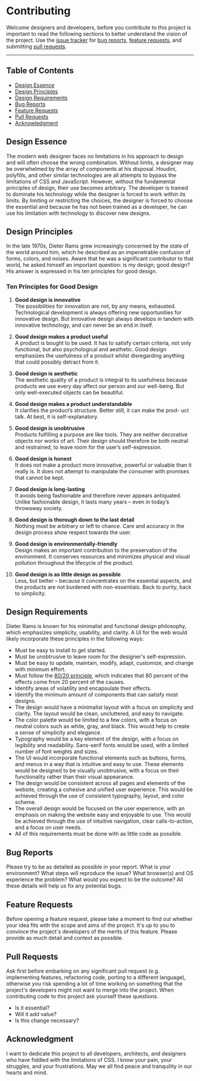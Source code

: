 # Contributing

Welcome designers and developers, before you contribute to this project is important to read the
following sections to better understand the vision of the project. Use the [issue tracker](https://github.com/jacobxperez/rams/issues) for
[bug reports](#bug-reports), [feature requests](#feature-requests), and submitting [pull requests](#pull-requests).

---

## Table of Contents

* [Design Essence](#design-essence)
* [Design Principles](#design-principles)
* [Design Requirements](#design-requirements)
* [Bug Reports](#bug-reports)
* [Feature Requests](#feature-requests)
* [Pull Requests](#pull-requests)
* [Acknowledgment](#acknowledgment)

## Design Essence

The modern web designer faces no limitations in his approach to design and will
often choose the wrong combination. Without limits, a designer may be overwhelmed
by the array of components at his disposal. Houdini, polyfills, and other similar
technologies are all attempts to bypass the limitations of CSS and JavaScript.
However, without the fundamental principles of design, their use becomes
arbitrary. The developer is trained to dominate his technology while the designer
is forced to work within its limits. By limiting or restricting the choices, the
designer is forced to choose the essential and because he has not been trained as
a developer, he can use his limitation with technology to discover new designs.

## Design Principles

In the late 1970s, Dieter Rams grew increasingly concerned by the state of the world
around him, which he described as an impenetrable confusion of forms, colors, and
noises. Aware that he was a significant contributor to that world, he asked himself
an important question: is my design; good design? His answer is expressed in his ten
principles for good design.

### Ten Principles for Good Design

1. **Good design is innovative**  
    The possibilities for innovation are not, by any means, exhausted.
    Technological development is always offering new opportunities for
    innovative design. But innovative design always develops in tandem
    with innovative technology, and can never be an end in itself.

2. **Good design makes a product useful**  
    A product is bought to be used. It has to satisfy certain criteria, not
    only functional, but also psychological and aesthetic. Good design
    emphasizes the usefulness of a product whilst disregarding anything
    that could possibly detract from it.

3. **Good design is aesthetic**  
    The aesthetic quality of a product is integral to its usefulness
    because products we use every day affect our person and our
    well-being. But only well-executed objects can be beautiful.

4. **Good design makes a product understandable**  
    It clarifies the product’s structure. Better still, it can make the prod-
    uct talk. At best, it is self-explanatory.

5. **Good design is unobtrusive**  
    Products fulfilling a purpose are like tools. They are neither decorative
    objects nor works of art. Their design should therefore be both
    neutral and restrained, to leave room for the user’s self-expression.

6. **Good design is honest**  
    It does not make a product more innovative, powerful or valuable
    than it really is. It does not attempt to manipulate the consumer with
    promises that cannot be kept.

7. **Good design is long-lasting**  
    It avoids being fashionable and therefore never appears antiquated.
    Unlike fashionable design, it lasts many years – even in today’s
    throwaway society.

8. **Good design is thorough down to the last detail**  
    Nothing must be arbitrary or left to chance. Care and accuracy in
    the design process show respect towards the user.

9. **Good design is environmentally-friendly**  
    Design makes an important contribution to the preservation of the
    environment. It conserves resources and minimizes physical and
    visual pollution throughout the lifecycle of the product.

10. **Good design is as little design as possible**  
    Less, but better – because it concentrates on the essential aspects,
    and the products are not burdened with non-essentials.
    Back to purity, back to simplicity.

## Design Requirements

Dieter Rams is known for his minimalist and functional design philosophy, which
emphasizes simplicity, usability, and clarity. A UI for the web would likely
incorporate these principles in the following ways:

* Must be easy to install to get started.
* Must be unobtrusive to leave room for the designer's self-expression.
* Must be easy to update, maintain, modify, adapt, customize, and change with minimum effort.
* Must follow the [80/20 principle](https://jacobxperez.github.io/blog/post/heuristic/the-80-20-principle/),
which indicates that 80 percent of the effects come from 20 percent of the causes.
* Identify areas of volatility and encapsulate their effects.
* Identify the minimum amount of components that can satisfy most designs.
* The design would have a minimalist layout with a focus on simplicity and
clarity. The layout would be clean, uncluttered, and easy to navigate.
* The color palette would be limited to a few colors, with a focus on neutral
colors such as white, gray, and black. This would help to create a sense of
simplicity and elegance.
* Typography would be a key element of the design, with a focus on legibility
and readability. Sans-serif fonts would be used, with a limited number of font
weights and sizes.
* The UI would incorporate functional elements such as buttons, forms, and menus
in a way that is intuitive and easy to use. These elements would be designed to
be visually unobtrusive, with a focus on their functionality rather than their
visual appearance.
* The design would be consistent across all pages and elements of the website,
creating a cohesive and unified user experience. This would be achieved through
the use of consistent typography, layout, and color scheme.
* The overall design would be focused on the user experience, with an emphasis
on making the website easy and enjoyable to use. This would be achieved through
the use of intuitive navigation, clear calls-to-action, and a focus on user needs.
* All of this requirements must be done with as little code as possible.

## Bug Reports

Please try to be as detailed as possible in your report. What is your environment?
What steps will reproduce the issue? What browser(s) and OS experience the problem?
What would you expect to be the outcome? All these details will help us fix any
potential bugs.

## Feature Requests

Before opening a feature request, please take a moment to find out whether your idea
fits with the scope and aims of the project. It's up to you to convince the project's
developers of the merits of this feature. Please provide as much detail and context
as possible.

## Pull Requests

Ask first before embarking on any significant pull request (e.g. implementing features,
refactoring code, porting to a different language), otherwise you risk spending a lot of
time working on something that the project's developers might not want to merge into the
project. When contributing code to this project ask yourself these questions.

* Is it essential?
* Will it add value?
* Is this change necessary?

## Acknowledgment

I want to dedicate this project to all developers, architects, and designers who
have fiddled with the limitations of CSS. I know your pain, your struggles, and
your frustrations. May we all find peace and tranquility in our hearts and mind.
